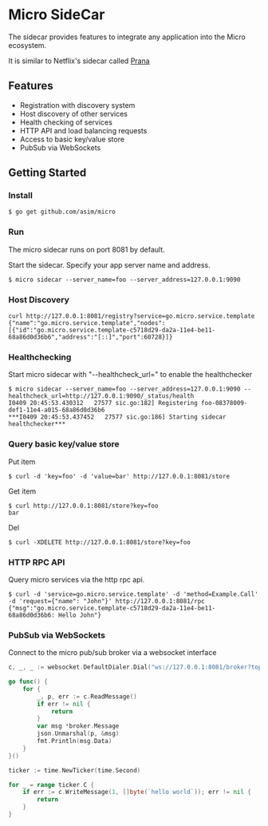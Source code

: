 # Micro SideCar

The sidecar provides features to integrate any application into the Micro ecosystem.

It is similar to Netflix's sidecar called [Prana](https://github.com/Netflix/Prana)

## Features

- Registration with discovery system
- Host discovery of other services
- Health checking of services
- HTTP API and load balancing requests
- Access to basic key/value store
- PubSub via WebSockets

## Getting Started

### Install

```shell
$ go get github.com/asim/micro
```

### Run

The micro sidecar runs on port 8081 by default.

Start the sidecar. Specify your app server name and address.

```shell
$ micro sidecar --server_name=foo --server_address=127.0.0.1:9090
```

### Host Discovery

```shell
curl http://127.0.0.1:8081/registry?service=go.micro.service.template
{"name":"go.micro.service.template","nodes":[{"id":"go.micro.service.template-c5718d29-da2a-11e4-be11-68a86d0d36b6","address":"[::]","port":60728}]}
```

### Healthchecking

Start micro sidecar with "--healthcheck_url=" to enable the healthchecker

```shell
$ micro sidecar --server_name=foo --server_address=127.0.0.1:9090 --healthcheck_url=http://127.0.0.1:9090/_status/health
I0409 20:45:53.430312   27577 sic.go:182] Registering foo-08378009-def1-11e4-a015-68a86d0d36b6
***I0409 20:45:53.437452   27577 sic.go:186] Starting sidecar healthchecker***
```

### Query basic key/value store

Put item
```shell
$ curl -d 'key=foo' -d 'value=bar' http://127.0.0.1:8081/store
```

Get item
```shell
$ curl http://127.0.0.1:8081/store?key=foo
bar
```

Del
```shell
$ curl -XDELETE http://127.0.0.1:8081/store?key=foo
```

### HTTP RPC API

Query micro services via the http rpc api.

```shell
$ curl -d 'service=go.micro.service.template' -d 'method=Example.Call' -d 'request={"name": "John"}' http://127.0.0.1:8081/rpc
{"msg":"go.micro.service.template-c5718d29-da2a-11e4-be11-68a86d0d36b6: Hello John"}
```

### PubSub via WebSockets

Connect to the micro pub/sub broker via a websocket interface

```go
c, _, _ := websocket.DefaultDialer.Dial("ws://127.0.0.1:8081/broker?topic=foo", make(http.Header))

go func() {
	for {
		_, p, err := c.ReadMessage()
		if err != nil {
			return
		}
		var msg *broker.Message
		json.Unmarshal(p, &msg)
		fmt.Println(msg.Data)
	}
}()

ticker := time.NewTicker(time.Second)

for _ = range ticker.C {
	if err := c.WriteMessage(1, []byte(`hello world`)); err != nil {
		return
	}
}
```
